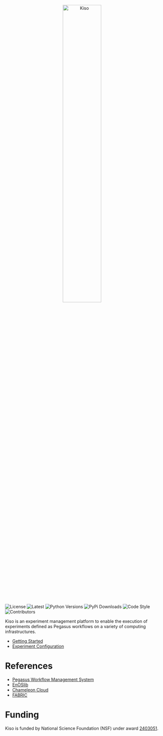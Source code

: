 <p align="center">
    <img src="docs/_static/assets/images/logo-kiso.png" alt="Kiso" width="50%" />
</p>

![License](https://img.shields.io/pypi/l/kiso.svg?logo=apache&color=blue&label=Licence)
![Latest](https://img.shields.io/pypi/v/kiso.svg?label=Latest)
![Python Versions](https://img.shields.io/pypi/pyversions/kiso.svg?logo=python)
![PyPi Downloads](https://img.shields.io/pypi/dm/kiso?logo=pypi&color=green&label=PyPI%20Downloads)
![Code Style](https://img.shields.io/badge/Code%20Style-black-blue)
![Contributors](https://img.shields.io/github/contributors-anon/pegasus-isi/kiso?color=green&label=Contributors)

Kiso is an experiment management platform to enable the execution of experiments defined as Pegasus workflows on a variety of computing infrastructures.

<!-- - [Introduction](docs/introduction.md) -->

- [Getting Started](docs/getting-started.md)
- [Experiment Configuration](docs/experiment-configuration.rst)

# References

- [Pegasus Workflow Management System](https://pegasus.isi.edu)
- [EnOSlib](https://discovery.gitlabpages.inria.fr/enoslib/)
- [Chameleon Cloud](https://www.chameleoncloud.org)
- [FABRIC](https://portal.fabric-testbed.net)

# Funding

Kiso is funded by National Science Foundation (NSF) under award [2403051](https://www.nsf.gov/awardsearch/showAward?AWD_ID=2403051).
